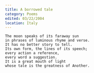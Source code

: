 ```yaml
---
title: A borrowed tale
category: Poems
edited: 03/22/2004
location: Italy
---
```


    The moon speaks of its faraway sun
    in phrases of luminous rhyme and verse.
    It has no better story to tell.
    Its own form, the lines of its speech;
    every action a reference,
    every word a suggestion.
    It is a great mouth of light
    whose tale is the greatness of Another.


